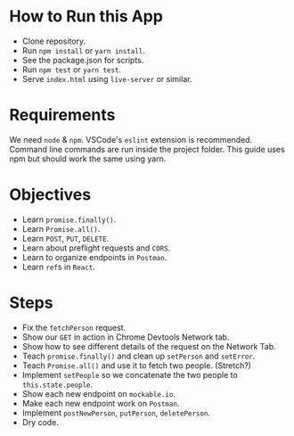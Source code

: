 # How to Run this App
  * Clone repository.
  * Run `npm install` or `yarn install`.
  * See the package.json for scripts.
  * Run `npm test` or `yarn test`.
  * Serve `index.html` using `live-server` or similar.

# Requirements
We need `node` & `npm`. VSCode's `eslint` extension is recommended. Command line commands are run inside the project folder. This guide uses npm but should work the same using yarn.

# Objectives
  * Learn `promise.finally()`.
  * Learn `Promise.all()`.
  * Learn `POST`, `PUT`, `DELETE`.
  * Learn about preflight requests and `CORS`.
  * Learn to organize endpoints in `Postman`.
  * Learn `ref`s in `React`.

# Steps
  * Fix the `fetchPerson` request.
  * Show our `GET` in action in Chrome Devtools Network tab.
  * Show how to see different details of the request on the Network Tab.
  * Teach `promise.finally()` and clean up `setPerson` and `setError`.
  * Teach `Promise.all()` and use it to fetch two people. (Stretch?)
  * Implement `setPeople` so we concatenate the two people to `this.state.people`.
  * Show each new endpoint on `mockable.io`.
  * Make each new endpoint work on `Postman`.
  * Implement `postNewPerson`, `putPerson`, `deletePerson`.
  * Dry code.